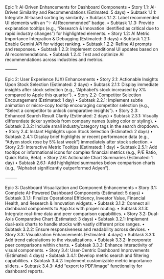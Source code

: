 Epic 1: AI-Driven Enhancements for Dashboard Components
	•	Story 1.1: AI-Driven Similarity and Recommendations (Estimated: 5 days)
	•	Subtask 1.1.1: Integrate AI-based sorting by similarity.
	•	Subtask 1.1.2: Label recommended UI elements with an “✨ AI Recommended” badge.
	•	Subtask 1.1.3: Provide explanation tooltips (e.g., “Research & Innovation identified as critical due to rapid industry changes”) for highlighted elements.
	•	Story 1.2: AI Metric Importance Integration & Debugging (Estimated: 3 days)
	•	Subtask 1.2.1: Enable Gemini API for widget ranking.
	•	Subtask 1.2.2: Refine AI prompts and responses.
	•	Subtask 1.2.3: Implement conditional UI updates based on AI recommendations.
	•	Subtask 1.2.4: Test and optimize AI recommendations across industries and metrics.

⸻

Epic 2: User Experience (UX) Enhancements
	•	Story 2.1: Actionable Insights Upon Stock Selection (Estimated: 2 days)
	•	Subtask 2.1.1: Display immediate insights after stock selection (e.g., “Alphabet’s stock increased by X% compared to Apple this quarter”).
	•	Story 2.2: Competitor Selection Encouragement (Estimated: 1 day)
	•	Subtask 2.2.1: Implement subtle animation or micro-copy tooltip encouraging competitor selection (e.g., “Select a competitor to unlock comparative insights”).
	•	Story 2.3: Enhanced Search Result Clarity (Estimated: 2 days)
	•	Subtask 2.3.1: Visually differentiate ticker symbols from company names (using color or styling).
	•	Subtask 2.3.2: Include small industry/category tags in the search dropdown.
	•	Story 2.4: Instant Highlights upon Stock Selection (Estimated: 2 days)
	•	Subtask 2.4.1: Display brief highlights or recent performance data (e.g., “Adyen stock rose by 5% last week”) immediately after stock selection.
	•	Story 2.5: Interactive Metric Tooltips (Estimated: 1 day)
	•	Subtask 2.5.1: Add tooltips or informational icons for complex financial metrics (e.g., P/E Ratio, Quick Ratio, Beta).
	•	Story 2.6: Actionable Chart Summaries (Estimated: 1 day)
	•	Subtask 2.6.1: Add highlighted summaries below comparison charts (e.g., “Alphabet significantly outperformed Adyen”).

⸻

Epic 3: Dashboard Visualization and Component Enhancements
	•	Story 3.1: Complete AI-Powered Dashboard Components (Estimated: 5 days)
	•	Subtask 3.1.1: Finalize Operational Efficiency, Investor Value, Financial Health, and Research & Innovation widgets.
	•	Subtask 3.1.2: Connect all dashboard components to App.tsx with proper routing.
	•	Subtask 3.1.3: Integrate real-time data and peer comparison capabilities.
	•	Story 3.2: Dual-Axis Comparative Chart (Estimated: 3 days)
	•	Subtask 3.2.1: Implement dual-axis charts to handle stocks with vastly different price ranges.
	•	Subtask 3.2.2: Ensure responsiveness and readability across devices.
	•	Story 3.3: Visualization Enhancements (Estimated: 4 days)
	•	Subtask 3.3.1: Add trend calculations to the visualizations.
	•	Subtask 3.3.2: Incorporate peer comparisons within charts.
	•	Subtask 3.3.3: Enhance interactivity of visual components.
	•	Story 3.4: User-Centric Dashboard Improvements (Estimated: 4 days)
	•	Subtask 3.4.1: Develop metric search and filtering capabilities.
	•	Subtask 3.4.2: Implement customizable metric importance sliders.
	•	Subtask 3.4.3: Add “export to PDF/image” functionality for dashboard reports.